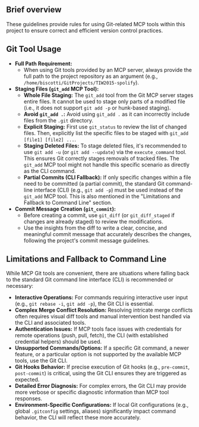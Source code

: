 ## Brief overview

These guidelines provide rules for using Git-related MCP tools within this project to ensure correct and efficient version control practices.

## Git Tool Usage

- **Full Path Requirement:**
  - When using Git tools provided by an MCP server, always provide the full path to the project repository as an argument (e.g., `/home/biscotti/GitProjects/TIW2015-spolify`).
- **Staging Files (`git_add` MCP Tool):**
  - **Whole File Staging:** The `git_add` tool from the Git MCP server stages entire files. It cannot be used to stage only parts of a modified file (i.e., it does not support `git add -p` or hunk-based staging).
  - **Avoid `git_add .`:** Avoid using `git_add .` as it can incorrectly include files from the `.git` directory.
  - **Explicit Staging:** First use `git_status` to review the list of changed files. Then, explicitly list the specific files to be staged with `git_add [file1] [file2] ...`.
  - **Staging Deleted Files:** To stage deleted files, it's recommended to use `git add -u` (or `git add --update`) via the `execute_command` tool. This ensures Git correctly stages removals of tracked files. The `git_add` MCP tool might not handle this specific scenario as directly as the CLI command.
  - **Partial Commits (CLI Fallback):** If only specific changes within a file need to be committed (a partial commit), the standard Git command-line interface (CLI) (e.g., `git add -p`) must be used instead of the `git_add` MCP tool. This is also mentioned in the "Limitations and Fallback to Command Line" section.
- **Commit Message Creation (`git_commit`):**
  - Before creating a commit, use `git_diff` (or `git_diff_staged` if changes are already staged) to review the modifications.
  - Use the insights from the diff to write a clear, concise, and meaningful commit message that accurately describes the changes, following the project's commit message guidelines.

## Limitations and Fallback to Command Line

While MCP Git tools are convenient, there are situations where falling back to the standard Git command line interface (CLI) is recommended or necessary:

- **Interactive Operations:** For commands requiring interactive user input (e.g., `git rebase -i`, `git add -p`), the Git CLI is essential.
- **Complex Merge Conflict Resolution:** Resolving intricate merge conflicts often requires visual diff tools and manual intervention best handled via the CLI and associated tools.
- **Authentication Issues:** If MCP tools face issues with credentials for remote operations (push, pull, fetch), the CLI (with established credential helpers) should be used.
- **Unsupported Commands/Options:** If a specific Git command, a newer feature, or a particular option is not supported by the available MCP tools, use the Git CLI.
- **Git Hooks Behavior:** If precise execution of Git hooks (e.g., `pre-commit`, `post-commit`) is critical, using the Git CLI ensures they are triggered as expected.
- **Detailed Error Diagnosis:** For complex errors, the Git CLI may provide more verbose or specific diagnostic information than MCP tool responses.
- **Environment-Specific Configurations:** If local Git configurations (e.g., global `.gitconfig` settings, aliases) significantly impact command behavior, the CLI will reflect these more accurately.
